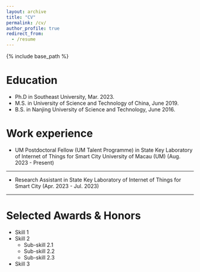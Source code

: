 ```yaml
---
layout: archive
title: "CV"
permalink: /cv/
author_profile: true
redirect_from:
  - /resume
---
```


{% include base_path %}

Education
======
* Ph.D in Southeast University, Mar. 2023.
* M.S. in University of Science and Technology of China, June 2019.
* B.S. in Nanjing University of Science and Technology, June 2016.

Work experience
======
* UM Postdoctoral Fellow (UM Talent Programme) in State Key Laboratory of Internet of Things for Smart City
University of Macau (UM) (Aug. 2023 - Present)

---

* Research Assistant in State Key Laboratory of Internet of Things for Smart City (Apr. 2023 - Jul. 2023)

---
Selected Awards & Honors
======
* Skill 1
* Skill 2
  * Sub-skill 2.1
  * Sub-skill 2.2
  * Sub-skill 2.3
* Skill 3
